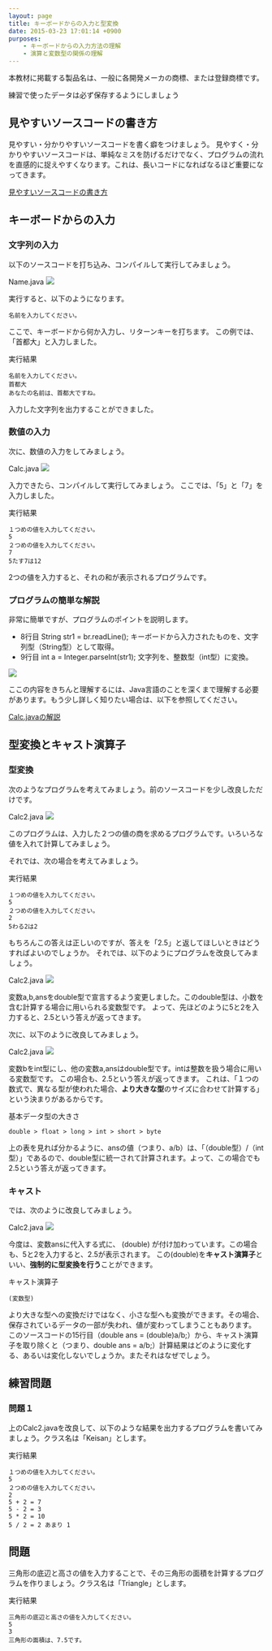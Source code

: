 ```yaml
---
layout: page
title: キーボードからの入力と型変換
date: 2015-03-23 17:01:14 +0900
purposes:
    - キーボードからの入力方法の理解
    - 演算と変数型の関係の理解
---
```


本教材に掲載する製品名は、一般に各開発メーカの商標、または登録商標です。

練習で使ったデータは必ず保存するようにしましょう


見やすいソースコードの書き方
--------------

見やすい・分かりやすいソースコードを書く癖をつけましょう。
見やすく・分かりやすいソースコードは、単純なミスを防げるだけでなく、プログラムの流れを直感的に捉えやすくなります。これは、長いコードになればなるほど重要になってきます。

<div id="ref"><a href="goodsource.html" target="_blank">見やすいソースコードの書き方</a></div>

キーボードからの入力
--------------

### 文字列の入力

以下のソースコードを打ち込み、コンパイルして実行してみましょう。

Name.java
![](Name.png)

実行すると、以下のようになります。

~~~~
名前を入力してください。
~~~~

ここで、キーボードから何か入力し、リターンキーを打ちます。
この例では、「首都大」と入力しました。

実行結果

~~~~
名前を入力してください。
首都大
あなたの名前は、首都大ですね。
~~~~

入力した文字列を出力することができました。

### 数値の入力
次に、数値の入力をしてみましょう。

Calc.java
![](Calc.png)

入力できたら、コンパイルして実行してみましょう。
ここでは、「5」と「7」を入力しました。

実行結果

~~~~
１つめの値を入力してください。
5
２つめの値を入力してください。
7
5たす7は12
~~~~

2つの値を入力すると、それの和が表示されるプログラムです。

### プログラムの簡単な解説
非常に簡単ですが、プログラムのポイントを説明します。

* 8行目 String str1 = br.readLine();
キーボードから入力されたものを、文字列型（String型）として取得。
* 9行目 int a = Integer.parseInt(str1);
文字列を、整数型（int型）に変換。

![](calcjava.png)

ここの内容をきちんと理解するには、Java言語のことを深くまで理解する必要があります。もう少し詳しく知りたい場合は、以下を参照してください。
<div id="ref"><a href="calcjava.html" target="_blank">Calc.javaの解説</a></div>

型変換とキャスト演算子
--------------
### 型変換
次のようなプログラムを考えてみましょう。前のソースコードを少し改良しただけです。

Calc2.java
![](Calc2x.png)

このプログラムは、入力した２つの値の商を求めるプログラムです。いろいろな値を入れて計算してみましょう。

それでは、次の場合を考えてみましょう。

実行結果

~~~~
１つめの値を入力してください。
5
２つめの値を入力してください。
2
5わる2は2
~~~~

もちろんこの答えは正しいのですが、答えを「2.5」と返してほしいときはどうすればよいのでしょうか。
それでは、以下のようにプログラムを改良してみましょう。

Calc2.java
![](Calc2-02x.png)

変数a,b,ansをdouble型で宣言するよう変更しました。このdouble型は、小数を含む計算する場合に用いられる変数型です。
よって、先ほどのように5と2を入力すると、2.5という答えが返ってきます。

次に、以下のように改良してみましょう。

Calc2.java
![](Calc2-03x.png)

変数bをint型にし、他の変数a,ansはdouble型です。intは整数を扱う場合に用いる変数型です。
この場合も、2.5という答えが返ってきます。
これは、「１つの数式で、異なる型が使われた場合、**より大きな型**のサイズに合わせて計算する」という決まりがあるからです。

基本データ型の大きさ

~~~~
double > float > long > int > short > byte
~~~~

上の表を見れば分かるように、ansの値（つまり、a/b）は、「（double型）/（int型）」であるので、double型に統一されて計算されます。よって、この場合でも2.5という答えが返ってきます。

### キャスト
では、次のように改良してみましょう。

Calc2.java
![](Calc2-04x.png)

今度は、変数ansに代入する式に、 (double) が付け加わっています。この場合も、5と2を入力すると、2.5が表示されます。
この(double)を**キャスト演算子**といい、**強制的に型変換を行う**ことができます。

キャスト演算子

~~~~
(変数型)
~~~~

より大きな型への変換だけではなく、小さな型へも変換ができます。その場合、保存されているデータの一部が失われ、値が変わってしまうこともあります。
このソースコードの15行目（double ans = (double)a/b;）から、キャスト演算子を取り除くと（つまり、double ans = a/b;）計算結果はどのように変化する、あるいは変化しないでしょうか。またそれはなぜでしょう。

練習問題
--------------
### 問題１
上のCalc2.javaを改良して、以下のような結果を出力するプログラムを書いてみましょう。クラス名は「Keisan」とします。

実行結果

~~~~
１つめの値を入力してください。
5
２つめの値を入力してください。
2
5 + 2 = 7
5 - 2 = 3
5 * 2 = 10
5 / 2 = 2 あまり 1
~~~~

問題
--------------
三角形の底辺と高さの値を入力することで、その三角形の面積を計算するプログラムを作りましょう。クラス名は「Triangle」とします。

実行結果

~~~~
三角形の底辺と高さの値を入力してください。
5
3
三角形の面積は、7.5です。
~~~~
